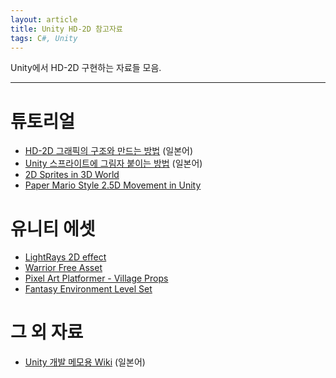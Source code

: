 ```yaml
---
layout: article
title: Unity HD-2D 참고자료
tags: C#, Unity
---
```


Unity에서 HD-2D 구현하는 자료들 모음.

<!-- more -->

---


# 튜토리얼
* [HD-2D 그래픽의 구조와 만드는 방법](https://www.youtube.com/watch?v=YGY6p-cnb08) (일본어)
* [Unity 스프라이트에 그림자 붙이는 방법](https://sleepygamersmemo.blogspot.com/2017/07/unity-sprites-shadow.html) (일본어)
* [2D Sprites in 3D World](https://www.youtube.com/watch?v=FjJJ_I9zqJo)
* [Paper Mario Style 2.5D Movement in Unity](https://www.youtube.com/watch?v=6obBCWLH1GI)


# 유니티 에셋
* [LightRays 2D effect](https://assetstore.unity.com/packages/vfx/shaders/lightrays-2d-effect-103506)
* [Warrior Free Asset](https://assetstore.unity.com/packages/2d/characters/warrior-free-asset-195707)
* [Pixel Art Platformer - Village Props](https://assetstore.unity.com/packages/2d/environments/pixel-art-platformer-village-props-166114)
* [Fantasy Environment Level Set](https://assetstore.unity.com/packages/3d/environments/fantasy/fantasy-environment-level-set-18598)

# 그 외 자료
* [Unity 개발 메모용 Wiki](https://seesaawiki.jp/mod_memo/d/HD-2D%C9%F7%B0%EC%BB%FE%A5%E1%A5%E2) (일본어)
